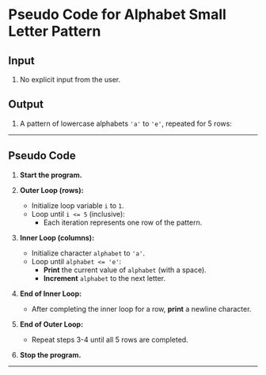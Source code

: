 # **Pseudo Code for Alphabet Small Letter Pattern**

## **Input**
1. No explicit input from the user.

## **Output**
1. A pattern of lowercase alphabets `'a'` to `'e'`, repeated for 5 rows:


---

## **Pseudo Code**

1. **Start the program.**

2. **Outer Loop (rows):**
   - Initialize loop variable `i` to `1`.
   - Loop until `i <= 5` (inclusive):
     - Each iteration represents one row of the pattern.

3. **Inner Loop (columns):**
   - Initialize character `alphabet` to `'a'`.
   - Loop until `alphabet <= 'e'`:
     - **Print** the current value of `alphabet` (with a space).
     - **Increment** `alphabet` to the next letter.
4. **End of Inner Loop:**
   - After completing the inner loop for a row, **print** a newline character.

5. **End of Outer Loop:**
   - Repeat steps 3-4 until all 5 rows are completed.

6. **Stop the program.**

---



